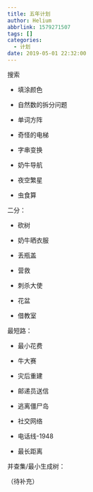 ```yaml
---
title: 五年计划
author: Helium
abbrlink: 1579271507
tags: []
categories:
  - 计划
date: 2019-05-01 22:32:00
---
```

搜索

- 填涂颜色

- 自然数的拆分问题

- 单词方阵

- 奇怪的电梯

- 字串变换

- 奶牛导航

- 夜空繁星

- 虫食算

二分：

- 砍树

- 奶牛晒衣服

- 丢瓶盖

- 营救

- 刺杀大使

- 花盆

- 借教室

最短路：

- 最小花费

- 牛大赛

- 灾后重建

- 邮递员送信

- 逃离僵尸岛

- 社交网络

- 电话线-1948

- 最长距离

并查集/最小生成树：

（待补充）